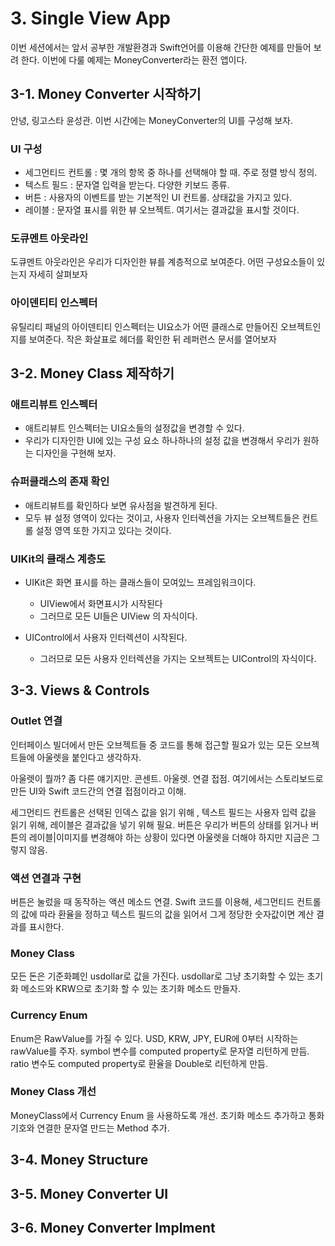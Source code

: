 # 3. Single View App
이번 세션에서는 앞서 공부한 개발환경과 Swift언어를 이용해 간단한 예제를 만들어 보려 한다. 이번에 다룰 예제는 MoneyConverter라는 환전 앱이다.



## 3-1. Money Converter 시작하기
안녕, 링고스타 윤성관.
이번 시간에는 MoneyConverter의 UI를 구성해 보자.

### UI 구성
 * 세그먼티드 컨트롤 : 몇 개의 항목 중 하나를 선택해야 할 때. 주로 정렬 방식 정의.
 * 텍스트 필드 : 문자열 입력을 받는다. 다양한 키보드 종류.
 * 버튼 : 사용자의 이벤트를 받는 기본적인 UI 컨트롤. 상태값을 가지고 있다.
 * 레이블  : 문자열 표시를 위한 뷰 오브젝트. 여기서는 결과값을 표시할 것이다.

### 도큐멘트 아웃라인
도큐멘트 아웃라인은 우리가 디자인한 뷰를 계층적으로 보여준다.
어떤 구성요소들이 있는지 자세히 살펴보자

### 아이덴티티 인스펙터
유틸리티 패널의 아이덴티티 인스펙터는 UI요소가 어떤 클래스로 만들어진 오브젝트인지를 보여준다.
작은 화살표로 헤더를 확인한 뒤
레퍼런스 문서를 열어보자


## 3-2. Money Class 제작하기

### 애트리뷰트 인스펙터
* 애트리뷰트 인스펙터는 UI요소들의 설정값을 변경할 수 있다.
* 우리가 디자인한 UI에 있는 구성 요소 하나하나의 설정 값을 변경해서 우리가 원하는 디자인을 구현해 보자.

### 슈퍼클래스의 존재 확인
* 애트리뷰트를 확인하다 보면 유사점을 발견하게 된다.
* 모두 뷰 설정 영역이 있다는 것이고, 사용자 인터렉션을 가지는 오브젝트들은 컨트롤 설정 영역 또한 가지고 있다는 것이다.

### UIKit의 클래스 계층도
* UIKit은 화면 표시를 하는 클래스들이 모여있느 프레임워크이다.
	* UIView에서 화면표시가 시작된다
	* 그러므로 모든 UI들은 UIView 의 자식이다.

* UIControl에서 사용자 인터렉션이 시작된다.
	* 그러므로 모든 사용자 인터렉션을 가지는 오브젝트는 UIControl의 자식이다.
 
 
 
## 3-3. Views & Controls

### Outlet 연결
인터페이스 빌더에서 만든 오브젝트들 중 코드를 통해 접근할 필요가 있는 모든 오브젝트들에 아울렛을 붙인다고 생각하자.

아울렛이 뭘까? 좀 다른 얘기지만. 콘센트. 아울렛. 연결 접점.
여기에서는 스토리보드로 만든 UI와 Swift 코드간의 연결 접점이라고 이해.


세그먼티드 컨트롤은 선택된 인덱스 값을 읽기 위해 , 텍스트 필드는 사용자 입력 값을 읽기 위해, 레이블은 결과값을 넣기 위해 필요.
버튼은 우리가 버튼의 상태를 읽거나 버튼의 레이블|이미지를 변경해야 하는 상황이 있다면 아울렛을 더해야 하지만 지금은 그렇지 않음.
 
### 액션 연결과 구현

버튼은 눌렀을 때 동작하는 액션 메소드 연결.
Swift 코드를 이용해, 세그먼티드 컨트롤의 값에 따라 환율을 정하고
텍스트 필드의 값을 읽어서 그게 정당한 숫자값이면 계산 결과를 표시한다.




### Money Class
모든 돈은 기준화폐인 usdollar로 값을 가진다.
usdollar로 그냥 초기화할 수 있는 초기화 메소드와 KRW으로 초기화 할 수 있는 초기화 메소드 만들자.

### Currency Enum
Enum은 RawValue를 가질 수 있다.
USD, KRW, JPY, EUR에 0부터 시작하는 rawValue를 주자.
symbol 변수를 computed property로 문자열 리턴하게 만듬.
ratio 변수도 computed property로 환율을 Double로 리턴하게 만듬.


### Money Class 개선
MoneyClass에서 Currency Enum 을 사용하도록 개선.
초기화 메소드 추가하고
통화기호와 연결한 문자열 만드는 Method 추가.

## 3-4. Money Structure


## 3-5. Money Converter UI

## 3-6. Money Converter Implment